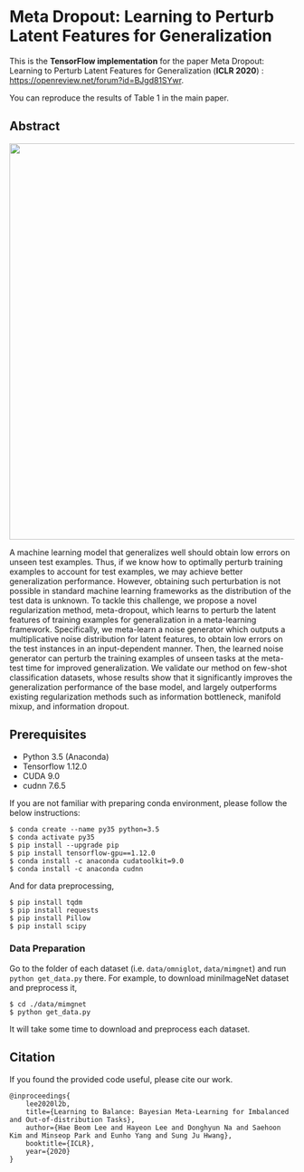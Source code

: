 # Meta Dropout: Learning to Perturb Latent Features for Generalization
This is the **TensorFlow implementation** for the paper Meta Dropout: Learning to Perturb Latent Features for Generalization (**ICLR 2020**) : https://openreview.net/forum?id=BJgd81SYwr.

You can reproduce the results of Table 1 in the main paper.

## Abstract
<img align="middle" width="700" src="https://github.com/haebeom-lee/metadrop/blob/master/images/concept.png">

A machine learning model that generalizes well should obtain low errors on unseen test examples. Thus, if we know how to optimally perturb training examples to account for test examples, we may achieve better generalization performance. However, obtaining such perturbation is not possible in standard machine learning frameworks as the distribution of the test data is unknown. To tackle this challenge, we propose a novel regularization method, meta-dropout, which learns to perturb the latent features of training examples for generalization in a meta-learning framework. Specifically, we meta-learn a noise generator which outputs a multiplicative noise distribution for latent features, to obtain low errors on the test instances in an input-dependent manner. Then, the learned noise generator can perturb the training examples of unseen tasks at the meta-test time for improved generalization. We validate our method on few-shot classification datasets, whose results show that it significantly improves the generalization performance of the base model, and largely outperforms existing regularization methods such as information bottleneck, manifold mixup, and information dropout.

## Prerequisites
- Python 3.5 (Anaconda)
- Tensorflow 1.12.0
- CUDA 9.0
- cudnn 7.6.5

If you are not familiar with preparing conda environment, please follow the below instructions:
```
$ conda create --name py35 python=3.5
$ conda activate py35
$ pip install --upgrade pip
$ pip install tensorflow-gpu==1.12.0
$ conda install -c anaconda cudatoolkit=9.0
$ conda install -c anaconda cudnn
```

And for data preprocessing,
```
$ pip install tqdm
$ pip install requests
$ pip install Pillow
$ pip install scipy
```

### Data Preparation
Go to the folder of each dataset (i.e. ```data/omniglot```, ```data/mimgnet```) and run ```python get_data.py``` there. For example, to download miniImageNet dataset and preprocess it,
```
$ cd ./data/mimgnet
$ python get_data.py
```
It will take some time to download and preprocess each dataset.

## Citation
If you found the provided code useful, please cite our work.
```
@inproceedings{
    lee2020l2b,
    title={Learning to Balance: Bayesian Meta-Learning for Imbalanced and Out-of-distribution Tasks},
    author={Hae Beom Lee and Hayeon Lee and Donghyun Na and Saehoon Kim and Minseop Park and Eunho Yang and Sung Ju Hwang},
    booktitle={ICLR},
    year={2020}
}
```
